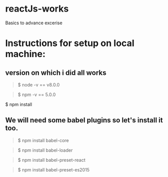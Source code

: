 # reactJs-works
Basics to advance excerise

# Instructions for setup on local machine:

## version on which i did all works
> $ node -v == v8.0.0

> $ npm -v == 5.0.0

$ npm install
## We will need some babel plugins so let's install it too.

> $ npm install babel-core

> $ npm install babel-loader

> $ npm install babel-preset-react

> $ npm install babel-preset-es2015
